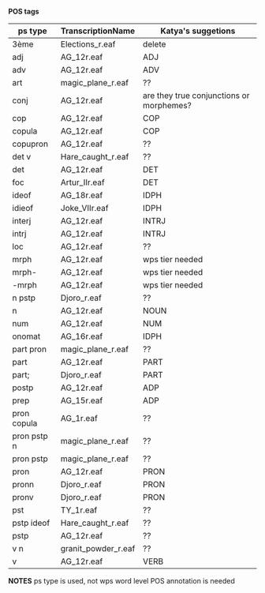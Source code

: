 __POS tags__


ps type | TranscriptionName | Katya's suggetions
-- | -- | --
3ème | Elections_r.eaf | delete
adj | AG_12r.eaf | ADJ
adv | AG_12r.eaf | ADV
art | magic_plane_r.eaf | ??
conj | AG_12r.eaf | are they true conjunctions or morphemes?
cop | AG_12r.eaf | COP
copula | AG_12r.eaf | COP
copupron | AG_12r.eaf | ??
det v | Hare_caught_r.eaf | ??
det | AG_12r.eaf | DET
foc | Artur_IIr.eaf | DET
ideof | AG_18r.eaf | IDPH
idieof | Joke_VIIr.eaf | IDPH
interj | AG_12r.eaf | INTRJ
intrj | AG_12r.eaf | INTRJ
loc | AG_12r.eaf | ??
mrph | AG_12r.eaf | wps tier needed
mrph- | AG_12r.eaf | wps tier needed
-mrph | AG_12r.eaf | wps tier needed
n pstp | Djoro_r.eaf | ??
n | AG_12r.eaf | NOUN
num | AG_12r.eaf | NUM
onomat | AG_16r.eaf | IDPH
part pron | magic_plane_r.eaf | ??
part | AG_12r.eaf | PART
part; | Djoro_r.eaf | PART
postp | AG_12r.eaf | ADP
prep | AG_15r.eaf | ADP
pron copula | AG_1r.eaf | ??
pron pstp n | magic_plane_r.eaf | ??
pron pstp | magic_plane_r.eaf | ??
pron | AG_12r.eaf | PRON
pronn | Djoro_r.eaf | PRON
pronv | Djoro_r.eaf | PRON
pst | TY_1r.eaf | ??
pstp ideof | Hare_caught_r.eaf | ??
pstp | AG_12r.eaf | ??
v n | granit_powder_r.eaf | ??
v | AG_12r.eaf | VERB

__NOTES__
ps type is used, not wps
word level POS annotation is needed
